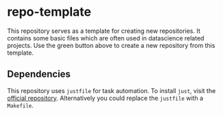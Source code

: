 # repo-template

This repository serves as a template for creating new repositories. It contains
some basic files which are often used in datascience related projects. Use the green button above to create a new repository from this template.

## Dependencies
This repository uses `justfile` for task automation. To install `just`, visit
the [official repository](https://github.com/casey/just). Alternatively you could replace the `justfile` with a `Makefile`.